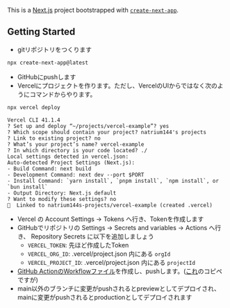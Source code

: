 This is a [Next.js](https://nextjs.org) project bootstrapped with [`create-next-app`](https://nextjs.org/docs/app/api-reference/cli/create-next-app).

## Getting Started

* gitリポジトリをつくります
```sh
npx create-next-app@latest
```
* GitHubにpushします
* Vercelにプロジェクトを作ります。ただし、VercelのUIからではなく次のようにコマンドからやります。
```sh
npx vercel deploy
```
```
Vercel CLI 41.1.4
? Set up and deploy “~/projects/vercel-example”? yes
? Which scope should contain your project? natrium144's projects
? Link to existing project? no
? What’s your project’s name? vercel-example
? In which directory is your code located? ./
Local settings detected in vercel.json:
Auto-detected Project Settings (Next.js):
- Build Command: next build
- Development Command: next dev --port $PORT
- Install Command: `yarn install`, `pnpm install`, `npm install`, or `bun install`
- Output Directory: Next.js default
? Want to modify these settings? no
🔗  Linked to natrium144s-projects/vercel-example (created .vercel)
```
* Vercel の Account Settings → Tokens へ行き、Tokenを作成します
* GitHubでリポジトリの Settings → Secrets and variables → Actions へ行き、 Repository Secrets に以下を追加しましょう
    * `VERCEL_TOKEN`: 先ほど作成したToken
    * `VERCEL_ORG_ID`: .vercel/project.json 内にある `orgId`
    * `VERCEL_PROJECT_ID`: .vercel/project.json 内にある `projectId`
* [GitHub ActionのWorkflowファイル](.github/workflows)を作成し、pushします。([これ](https://vercel.com/guides/how-can-i-use-github-actions-with-vercel)のコピペですが)
* main以外のブランチに変更がpushされるとpreviewとしてデプロイされ、mainに変更がpushされるとproductionとしてデプロイされます
